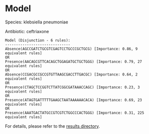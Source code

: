 
# Model

Species: klebsiella pneumoniae

Antibiotic: ceftriaxone

```
Model (Disjunction - 6 rules):
------------------------------
Absence(AGCCGATCTGCGTCGAGTCCTGCCCGCTGCG) [Importance: 0.86, 9 equivalent rules]
OR
Presence(AACAGCGTTCACAGCTGGAGATGCTGCTGGG) [Importance: 0.79, 27 equivalent rules]
OR
Absence(CCGACGCCGCCGTGTTAAGCGACCTTGACGC) [Importance: 0.64, 2 equivalent rules]
OR
Presence(CTAGCTCCGGTCTTATCGGCGATAAACCAGC) [Importance: 0.23, 3 equivalent rules]
OR
Presence(ATAGTGATTTTTGAAGCTAATAAAAAACACA) [Importance: 0.69, 23 equivalent rules]
OR
Presence(AAATGACTATGCCGTCGTCTGGCCCACTGGG) [Importance: 0.31, 225 equivalent rules]

```

For details, please refer to the [results directory](../../../../../results/scm_b/klebsiella%20pneumoniae/ceftriaxone/repeat_0/).

